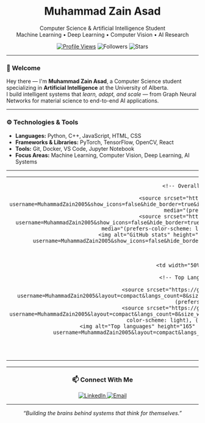 <!-- ====== HEADER ====== -->
<div align="center">

# Muhammad Zain Asad

Computer Science & Artificial Intelligence Student  
Machine Learning • Deep Learning • Computer Vision • AI Research  

<!-- Badges (use full hex colors) -->
[![Profile Views](https://komarev.com/ghpvc/?username=MuhammadZain2005&style=flat-square&color=6d6d6d)](#)
![Followers](https://img.shields.io/github/followers/MuhammadZain2005?style=flat-square&color=6d6d6d&labelColor=30363d)
![Stars](https://img.shields.io/github/stars/MuhammadZain2005?affiliations=OWNER,ORGANIZATION_MEMBER,COLLABORATOR&style=flat-square&color=6d6d6d&labelColor=30363d)

</div>

---

<!-- ====== ABOUT ====== -->
### 👋 Welcome

Hey there — I'm **Muhammad Zain Asad**, a Computer Science student specializing in **Artificial Intelligence** at the University of Alberta.  
I build intelligent systems that *learn, adapt, and scale* — from Graph Neural Networks for material science to end-to-end AI applications.

---

<!-- ====== TECH STACK ====== -->
### ⚙️ Technologies & Tools

- **Languages:** Python, C++, JavaScript, HTML, CSS  
- **Frameworks & Libraries:** PyTorch, TensorFlow, OpenCV, React  
- **Tools:** Git, Docker, VS Code, Jupyter Notebook  
- **Focus Areas:** Machine Learning, Computer Vision, Deep Learning, AI Systems  

---

<!-- ====== STATS + LANG (SIDE BY SIDE) ====== -->
<div align="center">

<table>
  <tr>
    <td width="50%" valign="top" align="center">

      <!-- Overall GitHub Stats (dark-first) -->
      <picture>
        <source srcset="https://github-readme-stats.vercel.app/api?username=MuhammadZain2005&show_icons=false&hide_border=true&include_all_commits=true&count_private=true&theme=github_dark&hide_title=true" media="(prefers-color-scheme: dark)" />
        <source srcset="https://github-readme-stats.vercel.app/api?username=MuhammadZain2005&show_icons=false&hide_border=true&include_all_commits=true&count_private=true&theme=default&hide_title=true" media="(prefers-color-scheme: light), (prefers-color-scheme: no-preference)" />
        <img alt="GitHub stats" height="165" src="https://github-readme-stats.vercel.app/api?username=MuhammadZain2005&show_icons=false&hide_border=true&include_all_commits=true&count_private=true&hide_title=true" />
      </picture>

    </td>
    <td width="50%" valign="top" align="center">

      <!-- Top Languages (compact, dark-first) -->
      <picture>
        <source srcset="https://github-readme-stats.vercel.app/api/top-langs/?username=MuhammadZain2005&layout=compact&langs_count=8&size_weight=0.55&count_weight=0.45&theme=github_dark&hide_border=true" media="(prefers-color-scheme: dark)" />
        <source srcset="https://github-readme-stats.vercel.app/api/top-langs/?username=MuhammadZain2005&layout=compact&langs_count=8&size_weight=0.55&count_weight=0.45&theme=default&hide_border=true" media="(prefers-color-scheme: light), (prefers-color-scheme: no-preference)" />
        <img alt="Top languages" height="165" src="https://github-readme-stats.vercel.app/api/top-langs/?username=MuhammadZain2005&layout=compact&langs_count=8&size_weight=0.55&count_weight=0.45&hide_border=true" />
      </picture>

    </td>
  </tr>
</table>

</div>

---

<!-- ====== CONTACT ====== -->
<div align="center">

### 📫 Connect With Me

<a href="https://www.linkedin.com/in/muhammadzainasad/" target="_blank">
  <img alt="LinkedIn" src="https://img.shields.io/badge/LinkedIn-0A66C2?style=flat-square&logo=linkedin&logoColor=white">
</a>
<a href="mailto:masad4@ualberta.ca">
  <img alt="Email" src="https://img.shields.io/badge/Email-6d6d6d?style=flat-square&logo=gmail&logoColor=white&labelColor=30363d">
</a>

</div>

---

<div align="center">
<i>“Building the brains behind systems that think for themselves.”</i>
</div>
